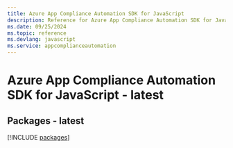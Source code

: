 ```yaml
---
title: Azure App Compliance Automation SDK for JavaScript
description: Reference for Azure App Compliance Automation SDK for JavaScript
ms.date: 09/25/2024
ms.topic: reference
ms.devlang: javascript
ms.service: appcomplianceautomation
---
```

# Azure App Compliance Automation SDK for JavaScript - latest
## Packages - latest
[!INCLUDE [packages](app-compliance-automation-index.md)]